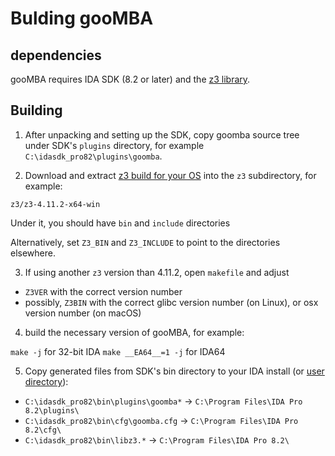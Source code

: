 
# Bulding gooMBA

## dependencies

gooMBA requires IDA SDK (8.2 or later) and the [z3 library](https://github.com/Z3Prover/z3).

## Building

1. After unpacking and setting up the SDK, copy goomba source tree under SDK's `plugins` directory, 
for example `C:\idasdk_pro82\plugins\goomba`.

2. Download and extract [z3 build for your OS](https://github.com/Z3Prover/z3/releases) into the `z3` subdirectory, for example:

`z3/z3-4.11.2-x64-win`

 Under it, you should have `bin` and `include` directories

 Alternatively, set `Z3_BIN` and `Z3_INCLUDE` to point to the directories elsewhere.

3. If using another `z3` version than 4.11.2, open `makefile` and adjust

 * `Z3VER` with the correct version number
 * possibly, `Z3BIN` with the correct glibc version number (on Linux),
   or osx version number (on macOS)

4. build the necessary version of gooMBA, for example:

```make -j```  for 32-bit IDA
```make __EA64__=1 -j```  for IDA64

5. Copy generated files from SDK's bin directory to your IDA install (or [user directory](https://hex-rays.com/blog/igors-tip-of-the-week-33-idas-user-directory-idausr/)):

 * `C:\idasdk_pro82\bin\plugins\goomba*` -> `C:\Program Files\IDA Pro 8.2\plugins\`
 * `C:\idasdk_pro82\bin\cfg\goomba.cfg` -> `C:\Program Files\IDA Pro 8.2\cfg\`
 * `C:\idasdk_pro82\bin\libz3.*` -> `C:\Program Files\IDA Pro 8.2\`




